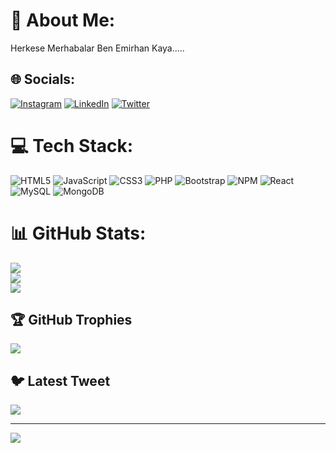 # 💫 About Me:
Herkese Merhabalar Ben Emirhan Kaya.....


## 🌐 Socials:
[![Instagram](https://img.shields.io/badge/Instagram-%23E4405F.svg?logo=Instagram&logoColor=white)](https://www.instagram.com/benemirhan__/) [![LinkedIn](https://img.shields.io/badge/LinkedIn-%230077B5.svg?logo=linkedin&logoColor=white)](https://www.linkedin.com/in/emirhan-kaya-63aa381b9/) [![Twitter](https://img.shields.io/badge/Twitter-%231DA1F2.svg?logo=Twitter&logoColor=white)](https://twitter.com/@sadeceemirhan) 

# 💻 Tech Stack:
![HTML5](https://img.shields.io/badge/html5-%23E34F26.svg?style=for-the-badge&logo=html5&logoColor=white) ![JavaScript](https://img.shields.io/badge/javascript-%23323330.svg?style=for-the-badge&logo=javascript&logoColor=%23F7DF1E) ![CSS3](https://img.shields.io/badge/css3-%231572B6.svg?style=for-the-badge&logo=css3&logoColor=white) ![PHP](https://img.shields.io/badge/php-%23777BB4.svg?style=for-the-badge&logo=php&logoColor=white) ![Bootstrap](https://img.shields.io/badge/bootstrap-%23563D7C.svg?style=for-the-badge&logo=bootstrap&logoColor=white) ![NPM](https://img.shields.io/badge/NPM-%23000000.svg?style=for-the-badge&logo=npm&logoColor=white) ![React](https://img.shields.io/badge/react-%2320232a.svg?style=for-the-badge&logo=react&logoColor=%2361DAFB) ![MySQL](https://img.shields.io/badge/mysql-%2300f.svg?style=for-the-badge&logo=mysql&logoColor=white) ![MongoDB](https://img.shields.io/badge/MongoDB-%234ea94b.svg?style=for-the-badge&logo=mongodb&logoColor=white)
# 📊 GitHub Stats:
![](https://github-readme-stats.vercel.app/api?username=circle011&theme=dracula&hide_border=false&include_all_commits=true&count_private=true)<br/>
![](https://github-readme-streak-stats.herokuapp.com/?user=circle011&theme=dracula&hide_border=false)<br/>
![](https://github-readme-stats.vercel.app/api/top-langs/?username=circle011&theme=dracula&hide_border=false&include_all_commits=true&count_private=true&layout=compact)

## 🏆 GitHub Trophies
![](https://github-profile-trophy.vercel.app/?username=circle011&theme=radical&no-frame=false&no-bg=true&margin-w=4)

## 🐦 Latest Tweet
[![](https://gtce.itsvg.in/api?username=@sadeceemirhan)](https://github.com/VishwaGauravIn/github-twitter-card-embed)

---
[![](https://visitcount.itsvg.in/api?id=circle011&icon=0&color=0)](https://visitcount.itsvg.in)

<!-- Proudly created with GPRM ( https://gprm.itsvg.in ) -->
